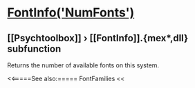 # [FontInfo('NumFonts')](FontInfo-NumFonts) 
## [[Psychtoolbox]] &#8250; [[FontInfo]].{mex*,dll} subfunction


Returns the number of available fonts on this system.  


<<=====See also:=====
FontFamilies
<<
